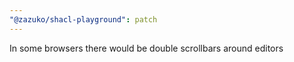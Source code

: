 ```yaml
---
"@zazuko/shacl-playground": patch
---
```


In some browsers there would be double scrollbars around editors
